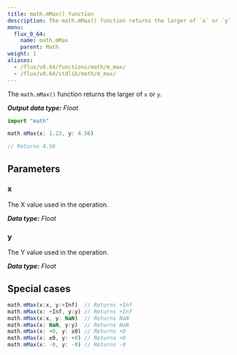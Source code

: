 ```yaml
---
title: math.mMax() function
description: The math.mMax() function returns the larger of `x` or `y`.
menu:
  flux_0_64:
    name: math.mMax
    parent: Math
weight: 1
aliases:
  - /flux/v0.64/functions/math/m_max/
  - /flux/v0.64/stdlib/math/m_max/
---
```


The `math.mMax()` function returns the larger of `x` or `y`.

_**Output data type:** Float_

```js
import "math"

math.mMax(x: 1.23, y: 4.56)

// Returns 4.56
```

## Parameters

### x
The X value used in the operation.

_**Data type:** Float_

### y
The Y value used in the operation.

_**Data type:** Float_

## Special cases
```js
math.mMax(x:x, y:+Inf)  // Returns +Inf
math.mMax(x: +Inf, y:y) // Returns +Inf
math.mMax(x:x, y: NaN)  // Returns NaN
math.mMax(x: NaN, y:y)  // Returns NaN
math.mMax(x: +0, y: ±0) // Returns +0
math.mMax(x: ±0, y: +0) // Returns +0
math.mMax(x: -0, y: -0) // Returns -0
```
